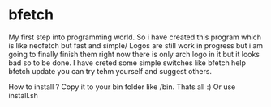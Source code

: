 # bfetch
My first step into programming world.
So i have created this program which is like neofetch but fast and simple/
Logos are still work in progress but i am going to finally finish them right now there is only arch logo in it but it looks bad so to be done.
I have creted some simple switches like bfetch help bfetch update you can try tehm yourself and suggest others.




How to install ?
Copy it to your bin folder like /bin.
Thats all :)
Or use install.sh
